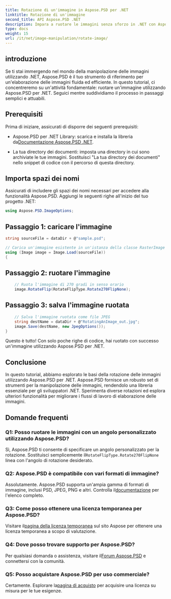 ```yaml
---
title: Rotazione di un'immagine in Aspose.PSD per .NET
linktitle: Rotazione di un'immagine
second_title: API Aspose.PSD .NET
description: Impara a ruotare le immagini senza sforzo in .NET con Aspose.PSD. Segui il nostro tutorial passo dopo passo.
type: docs
weight: 15
url: /it/net/image-manipulation/rotate-image/
---
```

## introduzione

Se ti stai immergendo nel mondo della manipolazione delle immagini utilizzando .NET, Aspose.PSD è il tuo strumento di riferimento per un'elaborazione delle immagini fluida ed efficiente. In questo tutorial, ci concentreremo su un'attività fondamentale: ruotare un'immagine utilizzando Aspose.PSD per .NET. Seguici mentre suddividiamo il processo in passaggi semplici e attuabili.

## Prerequisiti

Prima di iniziare, assicurati di disporre dei seguenti prerequisiti:

-  Aspose.PSD per .NET Library: scarica e installa la libreria da[Documentazione Aspose.PSD .NET](https://reference.aspose.com/psd/net/).

- La tua directory dei documenti: imposta una directory in cui sono archiviate le tue immagini. Sostituisci "La tua directory dei documenti" nello snippet di codice con il percorso di questa directory.

## Importa spazi dei nomi

Assicurati di includere gli spazi dei nomi necessari per accedere alla funzionalità Aspose.PSD. Aggiungi le seguenti righe all'inizio del tuo progetto .NET:

```csharp
using Aspose.PSD.ImageOptions;
```

## Passaggio 1: caricare l'immagine

```csharp
string sourceFile = dataDir + @"sample.psd";

// Carica un'immagine esistente in un'istanza della classe RasterImage
using (Image image = Image.Load(sourceFile))
{
```

## Passaggio 2: ruotare l'immagine

```csharp
    // Ruota l'immagine di 270 gradi in senso orario
    image.RotateFlip(RotateFlipType.Rotate270FlipNone);
```

## Passaggio 3: salva l'immagine ruotata

```csharp
    // Salva l'immagine ruotata come file JPEG
    string destName = dataDir + @"RotatingAnImage_out.jpg";
    image.Save(destName, new JpegOptions());
}
```

Questo è tutto! Con solo poche righe di codice, hai ruotato con successo un'immagine utilizzando Aspose.PSD per .NET.

## Conclusione

In questo tutorial, abbiamo esplorato le basi della rotazione delle immagini utilizzando Aspose.PSD per .NET. Aspose.PSD fornisce un robusto set di strumenti per la manipolazione delle immagini, rendendolo una libreria essenziale per gli sviluppatori .NET. Sperimenta diverse rotazioni ed esplora ulteriori funzionalità per migliorare i flussi di lavoro di elaborazione delle immagini.

## Domande frequenti

### Q1: Posso ruotare le immagini con un angolo personalizzato utilizzando Aspose.PSD?

Sì, Aspose.PSD ti consente di specificare un angolo personalizzato per la rotazione. Sostituisci semplicemente il`RotateFlipType.Rotate270FlipNone` linea con l'angolo di rotazione desiderato.

### Q2: Aspose.PSD è compatibile con vari formati di immagine?

 Assolutamente. Aspose.PSD supporta un'ampia gamma di formati di immagine, inclusi PSD, JPEG, PNG e altri. Controlla il[documentazione](https://reference.aspose.com/psd/net/) per l'elenco completo.

### Q3: Come posso ottenere una licenza temporanea per Aspose.PSD?

 Visitare il[pagina della licenza temporanea](https://purchase.aspose.com/temporary-license/) sul sito Aspose per ottenere una licenza temporanea a scopo di valutazione.

### Q4: Dove posso trovare supporto per Aspose.PSD?

 Per qualsiasi domanda o assistenza, visitare il[Forum Aspose.PSD](https://forum.aspose.com/c/psd/34) e connettersi con la comunità.

### Q5: Posso acquistare Aspose.PSD per uso commerciale?

 Certamente. Esplorare la[pagina di acquisto](https://purchase.aspose.com/buy) per acquisire una licenza su misura per le tue esigenze.
